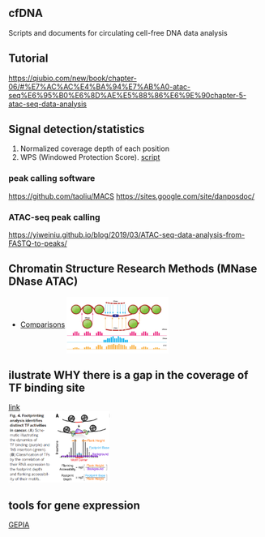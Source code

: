 ## cfDNA
Scripts and documents for circulating cell-free DNA data analysis

## Tutorial
https://qiubio.com/new/book/chapter-06/#%E7%AC%AC%E4%BA%94%E7%AB%A0-atac-seq%E6%95%B0%E6%8D%AE%E5%88%86%E6%9E%90chapter-5-atac-seq-data-analysis

## Signal detection/statistics
1. Normalized coverage depth of each position
2. WPS (Windowed Protection Score). [script](https://github.com/shendurelab/cfDNA/blob/master/extractReadStartsFromBAM2Wig.py)

### peak calling software
https://github.com/taoliu/MACS
https://sites.google.com/site/danposdoc/

### ATAC-seq peak calling
https://yiweiniu.github.io/blog/2019/03/ATAC-seq-data-analysis-from-FASTQ-to-peaks/

## Chromatin Structure Research Methods (MNase DNase ATAC)
* [Comparisons](https://www.labome.com/method/Chromatin-Structure-Research-Methods.html)
        <img src="img/chromtain_access.jpg" width = "200" div align=center > 

## ilustrate WHY there is a gap in the coverage of TF binding site
[link](https://www.biostars.org/p/347703/)  
<img src="img/TFBS_gap.png" width = "200" >  

## tools for gene expression
[GEPIA](http://gepia.cancer-pku.cn/detail.php?gene=DNASE1L3)



